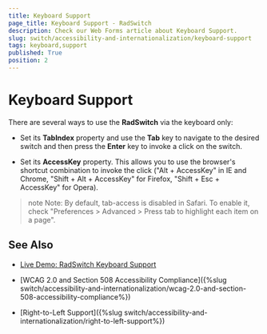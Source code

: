 ```yaml
---
title: Keyboard Support
page_title: Keyboard Support - RadSwitch
description: Check our Web Forms article about Keyboard Support.
slug: switch/accessibility-and-internationalization/keyboard-support
tags: keyboard,support
published: True
position: 2
---
```


# Keyboard Support

There are several ways to use the **RadSwitch** via the keyboard only:

* Set its **TabIndex** property and use the **Tab** key to navigate to the desired switch and then press the **Enter** key to invoke a click on the switch.

* Set its **AccessKey** property. This allows you to use the browser's shortcut combination to invoke the click ("Alt + AccessKey" in IE and Chrome, "Shift + Alt + AccessKey" for Firefox, "Shift + Esc + AccessKey" for Opera).

>note Note: By default, tab-access is disabled in Safari. To enable it, check "Preferences > Advanced > Press tab to highlight each item on a page".

## See Also

 * [Live Demo: RadSwitch Keyboard Support](https://demos.telerik.com/aspnet-ajax/switch/examples/keyboard-support/defaultcs.aspx)

 * [WCAG 2.0 and Section 508 Accessibility Compliance]({%slug switch/accessibility-and-internationalization/wcag-2.0-and-section-508-accessibility-compliance%})

 * [Right-to-Left Support]({%slug switch/accessibility-and-internationalization/right-to-left-support%})
